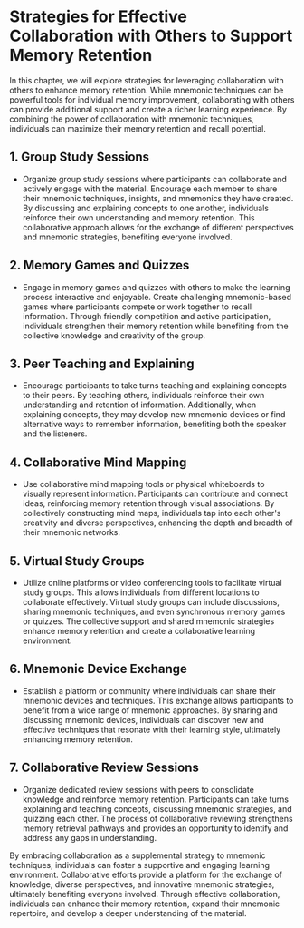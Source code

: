 Strategies for Effective Collaboration with Others to Support Memory Retention
=========================================================================================

In this chapter, we will explore strategies for leveraging collaboration with others to enhance memory retention. While mnemonic techniques can be powerful tools for individual memory improvement, collaborating with others can provide additional support and create a richer learning experience. By combining the power of collaboration with mnemonic techniques, individuals can maximize their memory retention and recall potential.

**1. Group Study Sessions**
---------------------------

* Organize group study sessions where participants can collaborate and actively engage with the material. Encourage each member to share their mnemonic techniques, insights, and mnemonics they have created. By discussing and explaining concepts to one another, individuals reinforce their own understanding and memory retention. This collaborative approach allows for the exchange of different perspectives and mnemonic strategies, benefiting everyone involved.

**2. Memory Games and Quizzes**
-------------------------------

* Engage in memory games and quizzes with others to make the learning process interactive and enjoyable. Create challenging mnemonic-based games where participants compete or work together to recall information. Through friendly competition and active participation, individuals strengthen their memory retention while benefiting from the collective knowledge and creativity of the group.

**3. Peer Teaching and Explaining**
-----------------------------------

* Encourage participants to take turns teaching and explaining concepts to their peers. By teaching others, individuals reinforce their own understanding and retention of information. Additionally, when explaining concepts, they may develop new mnemonic devices or find alternative ways to remember information, benefiting both the speaker and the listeners.

**4. Collaborative Mind Mapping**
---------------------------------

* Use collaborative mind mapping tools or physical whiteboards to visually represent information. Participants can contribute and connect ideas, reinforcing memory retention through visual associations. By collectively constructing mind maps, individuals tap into each other's creativity and diverse perspectives, enhancing the depth and breadth of their mnemonic networks.

**5. Virtual Study Groups**
---------------------------

* Utilize online platforms or video conferencing tools to facilitate virtual study groups. This allows individuals from different locations to collaborate effectively. Virtual study groups can include discussions, sharing mnemonic techniques, and even synchronous memory games or quizzes. The collective support and shared mnemonic strategies enhance memory retention and create a collaborative learning environment.

**6. Mnemonic Device Exchange**
-------------------------------

* Establish a platform or community where individuals can share their mnemonic devices and techniques. This exchange allows participants to benefit from a wide range of mnemonic approaches. By sharing and discussing mnemonic devices, individuals can discover new and effective techniques that resonate with their learning style, ultimately enhancing memory retention.

**7. Collaborative Review Sessions**
------------------------------------

* Organize dedicated review sessions with peers to consolidate knowledge and reinforce memory retention. Participants can take turns explaining and teaching concepts, discussing mnemonic strategies, and quizzing each other. The process of collaborative reviewing strengthens memory retrieval pathways and provides an opportunity to identify and address any gaps in understanding.

By embracing collaboration as a supplemental strategy to mnemonic techniques, individuals can foster a supportive and engaging learning environment. Collaborative efforts provide a platform for the exchange of knowledge, diverse perspectives, and innovative mnemonic strategies, ultimately benefiting everyone involved. Through effective collaboration, individuals can enhance their memory retention, expand their mnemonic repertoire, and develop a deeper understanding of the material.
